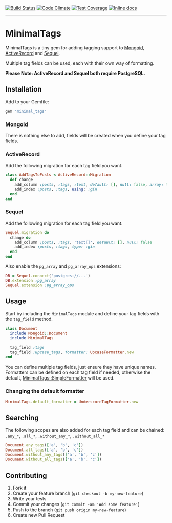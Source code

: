 [![Build Status](https://travis-ci.org/harrisbaird/minimal_tags.svg?branch=master)](https://travis-ci.org/harrisbaird/minimal_tags)
[![Code Climate](https://codeclimate.com/github/harrisbaird/minimal_tags/badges/gpa.svg)](https://codeclimate.com/github/harrisbaird/minimal_tags)
[![Test Coverage](https://codeclimate.com/github/harrisbaird/minimal_tags/badges/coverage.svg)](https://codeclimate.com/github/harrisbaird/minimal_tags/coverage)
[![Inline docs](http://inch-ci.org/github/harrisbaird/minimal_tags.svg?branch=master)](http://inch-ci.org/github/harrisbaird/minimal_tags)

---

# MinimalTags

MinimalTags is a tiny gem for adding tagging support to [Mongoid](https://github.com/mongodb/mongoid), [ActiveRecord](https://github.com/rails/rails/tree/master/activerecord) and [Sequel](http://sequel.jeremyevans.net/).

Multiple tag fields can be used, each with their own way of formatting.

**Please Note: ActiveRecord and Sequel both require PostgreSQL.**

## Installation

Add to your Gemfile:

```ruby
gem 'minimal_tags'
```

### Mongoid
There is nothing else to add, fields will be created when you define your tag fields.

### ActiveRecord

Add the following migration for each tag field you want.

```ruby
class AddTagsToPosts < ActiveRecord::Migration
  def change
    add_column :posts, :tags, :text, default: [], null: false, array: true
    add_index :posts, :tags, using: :gin
  end
end

```

### Sequel

Add the following migration for each tag field you want.

```ruby
Sequel.migration do
  change do
    add_column :posts, :tags, 'text[]', default: [], null: false
    add_index :posts, :tags, type: :gin
  end
end

```

Also enable the `pg_array` and `pg_array_ops` extensions:

```ruby
DB = Sequel.connect('postgres://...')
DB.extension :pg_array
Sequel.extension :pg_array_ops
```

## Usage

Start by including the `MinimalTags` module and define your tag fields
with the `tag_field` method.

```ruby
class Document
  include Mongoid::Document
  include MinimalTags

  tag_field :tags
  tag_field :upcase_tags, formatter: UpcaseFormatter.new
end
```

You can define multiple tag fields, just ensure they have unique names.  
Formatters can be defined on each tag field if needed, otherwise the default, [MinimalTags::SimpleFormatter](https://github.com/harrisbaird/minimal_tags/blob/master/lib/minimal_tags/simple_formatter.rb) will be used.

### Changing the default formatter

```ruby
MinimalTags.default_formatter = UnderscoreTagFormatter.new
```

## Searching
The following scopes are also added for each tag field and can be chained:
`.any_*`, `.all_*`, `.without_any_*`, `.without_all_*`

```ruby
Document.any_tags(['a', 'b', 'c'])
Document.all_tags(['a', 'b', 'c'])
Document.without_any_tags(['a', 'b', 'c'])
Document.without_all_tags(['a', 'b', 'c'])
```

## Contributing

1. Fork it
2. Create your feature branch (`git checkout -b my-new-feature`)
3. Write your tests
4. Commit your changes (`git commit -am 'Add some feature'`)
5. Push to the branch (`git push origin my-new-feature`)
6. Create new Pull Request
